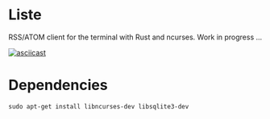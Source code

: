 # Liste

RSS/ATOM client for the terminal with Rust and ncurses. Work in progress ...

[![asciicast](https://asciinema.org/a/tiYOmUvI4U4XGxbQonprp7zCS.png)](https://asciinema.org/a/tiYOmUvI4U4XGxbQonprp7zCS)

# Dependencies

`sudo apt-get install libncurses-dev libsqlite3-dev`

